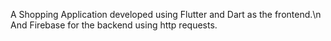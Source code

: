 A Shopping Application developed using Flutter and Dart as the frontend.\n
And Firebase for the backend using http requests.
